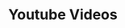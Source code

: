 ---
layout: chapter
title: Youtube Videos
slides:

  - class: title-slide
    content: |

      ![Gather Workshops Logo]([[BASE_URL]]/theme/assets/images/gw_logo.png)

      # YouTube Videos
      _Embedding YouTube videos in your page_


  - content: |

      ## Videos

      Last up, a YouTube video!

      Create another section as usual, but this time copy in the "Embed" code for a video from YouTube.

          <section class="videos">

              <h2>Videos</h2>

              <!-- Paste embed code here -->

          </section>

      - Find a video you like
      - Click "Share", then click "Embed"
      - Copy the code, and use it in your site!

    notes: |
        Add in a video section too, and include a few YouTube videos.




  - content: |

      TODO

    notes: |

      :)





---